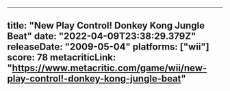 
---
title: "New Play Control! Donkey Kong Jungle Beat"
date: "2022-04-09T23:38:29.379Z"
releaseDate: "2009-05-04"
platforms: ["wii"]
score: 78
metacriticLink: "https://www.metacritic.com/game/wii/new-play-control!-donkey-kong-jungle-beat"
---
